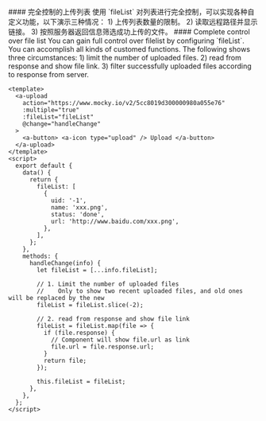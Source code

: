 <cn>
#### 完全控制的上传列表
使用 `fileList` 对列表进行完全控制，可以实现各种自定义功能，以下演示三种情况：
1) 上传列表数量的限制。
2) 读取远程路径并显示链接。
3) 按照服务器返回信息筛选成功上传的文件。
</cn>

<us>
#### Complete control over file list
You can gain full control over filelist by configuring `fileList`. You can accomplish all kinds of customed functions. The following shows three circumstances:
1) limit the number of uploaded files.
2) read from response and show file link.
3) filter successfully uploaded files according to response from server.
</us>

```tpl
<template>
  <a-upload
    action="https://www.mocky.io/v2/5cc8019d300000980a055e76"
    :multiple="true"
    :fileList="fileList"
    @change="handleChange"
  >
    <a-button> <a-icon type="upload" /> Upload </a-button>
  </a-upload>
</template>
<script>
  export default {
    data() {
      return {
        fileList: [
          {
            uid: '-1',
            name: 'xxx.png',
            status: 'done',
            url: 'http://www.baidu.com/xxx.png',
          },
        ],
      };
    },
    methods: {
      handleChange(info) {
        let fileList = [...info.fileList];

        // 1. Limit the number of uploaded files
        //    Only to show two recent uploaded files, and old ones will be replaced by the new
        fileList = fileList.slice(-2);

        // 2. read from response and show file link
        fileList = fileList.map(file => {
          if (file.response) {
            // Component will show file.url as link
            file.url = file.response.url;
          }
          return file;
        });

        this.fileList = fileList;
      },
    },
  };
</script>
```
